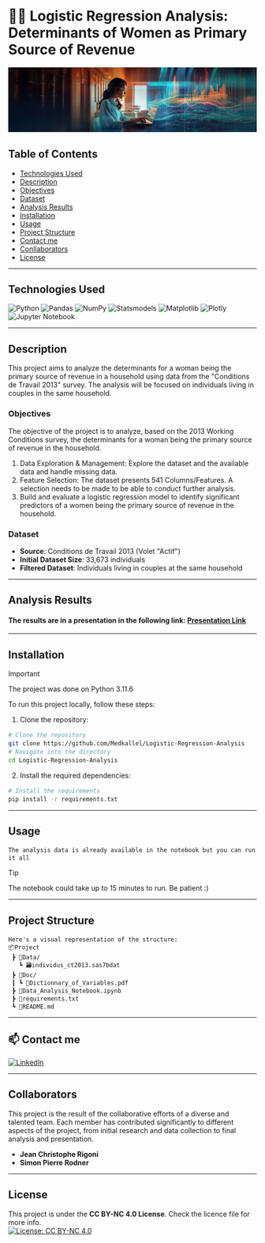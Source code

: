 # 👩‍🔬 Logistic Regression Analysis: Determinants of Women as Primary Source of Revenue
![banner](banner.jpg)



## Table of Contents

-   [Technologies Used](#technologies-used)
-   [Description](#description)
-   [Objectives](#objectives)
-   [Dataset](#dataset)
-   [Analysis Results](#analysis-results)
-   [Installation](#installation)
-   [Usage](#usage)
-   [Project Structure](#project-structure)
-   [Contact me](#contact)
-   [Conllaborators](#collaborators)
-   [License](#license)

---

## Technologies Used

![Python](https://img.shields.io/badge/python-3670A0?style=for-the-badge&logo=python&logoColor=ffdd54)  ![Pandas](https://img.shields.io/badge/pandas-%23150458.svg?style=for-the-badge&logo=pandas&logoColor=white)  ![NumPy](https://img.shields.io/badge/numpy-%23013243.svg?style=for-the-badge&logo=numpy&logoColor=white) ![Statsmodels](https://img.shields.io/badge/statsmodels-4051b5?style=for-the-badge&logo=statista) ![Matplotlib](https://img.shields.io/badge/Matplotlib-%23ffffff.svg?style=for-the-badge&logo=Matplotlib&logoColor=black) ![Plotly](https://img.shields.io/badge/Plotly-%233F4F75.svg?style=for-the-badge&logo=plotly&logoColor=white) ![Jupyter Notebook](https://img.shields.io/badge/jupyter-%23FA0F00.svg?style=for-the-badge&logo=jupyter&logoColor=white)



---
## Description
This project aims to analyze the determinants for a woman being the primary source of revenue in a household using data from the "Conditions de Travail 2013" survey. The analysis will be focused on individuals living in couples in the same household.

### Objectives
The objective of the project is to analyze, based on the 2013 Working Conditions survey, the determinants for a woman being the primary source of revenue in the household.
1. Data Exploration & Management: Explore the dataset and the available data and handle missing data.
2. Feature Selection: The dataset presents 541 Columns/Features. A selection needs to be made to be able to conduct further analysis.
3. Build and evaluate a logistic regression model to identify significant predictors of a women being the primary source of revenue in the household.

### Dataset

- **Source**: Conditions de Travail 2013 (Volet "Actif")
- **Initial Dataset Size**: 33,673 individuals
- **Filtered Dataset**: Individuals living in couples at the same household

---
## Analysis Results

#### The results are in a presentation in the following link: [Presentation Link](https://www.canva.com/design/DAGM-nDYEGo/JS0MPodVK23CHKAz3wkHsw/view?utm_content=DAGM-nDYEGo&utm_campaign=designshare&utm_medium=link&utm_source=editor)
---
## Installation

> [!IMPORTANT]
> The project was done on Python 3.11.6

To run this project locally, follow these steps:

1. Clone the repository:
```sh
# Clone the repository
git clone https://github.com/Medkallel/Logistic-Regression-Analysis
# Navigate into the directory
cd Logistic-Regression-Analysis
```
2. Install the required dependencies:
```sh
# Install the requirements
pip install -r requirements.txt
```

---
## Usage 
```
The analysis data is already available in the notebook but you can run it all
```
> [!TIP] 
> The notebook could take up to 15 minutes to run. Be patient :) 

---
## Project Structure
```
Here's a visual representation of the structure:
📦Project
 ┣ 📁Data/
   ┗ 🗃️individus_ct2013.sas7bdat
 ┣ 📁Doc/
 ┃ ┗ 📄Dictionnary_of_Variables.pdf
 ┣ 🐍Data_Analysis_Notebook.ipynb
 ┣ 📄requirements.txt
 ┗ 📄README.md
```
---
## 📫 Contact me
<p>
<a href="https://www.linkedin.com/in/mohamed-kallel/">
<img alt="LinkedIn" src="https://img.shields.io/badge/linkedin-%230077B5.svg?style=for-the-badge&logo=linkedin&logoColor=white"/>
</a> 
<br>
</p>

---
## Collaborators

This project is the result of the collaborative efforts of a diverse and talented team. Each member has contributed significantly to different aspects of the project, from initial research and data collection to final analysis and presentation.
- **Jean Christophe Rigoni**
- **Simon Pierre Rodner**
---
## License
This project is under the **CC BY-NC 4.0 License**. Check the licence file for more info. <br/>
[![License: CC BY-NC 4.0](https://img.shields.io/badge/License-CC%20BY--NC%204.0-lightgrey.svg)](https://creativecommons.org/licenses/by-nc/4.0/)

